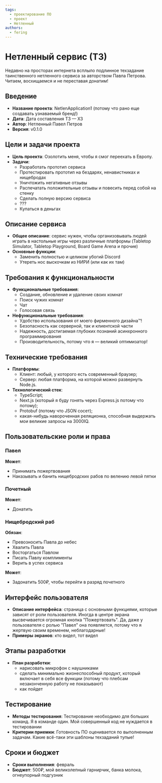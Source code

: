 ```yaml
---
tags:
  - проектирование ПО
  - проект
  - Нетленный
authors:
  - fering
---
```

# Нетленный сервис (ТЗ)

Недавно на просторах интернета всплыло подлинное техзадание таинственного нетленного сервиса за авторством Павла Петрова. Читаем, восхищаемся и не переставая донатим!

<!-- truncate -->

## Введение

* **Название проекта**: NetlenApplication1 (потому что рано еще создавать узнаваемый бренд!)
* **Дата**: Дата составления ТЗ — ХЗ
* **Автор**: Нетленный Павел Петров
* **Версия**: v0.1.0

## Цели и задачи проекта

* **Цель проекта**: Озолотить меня, чтобы я смог переехать в Европу.
* **Задачи**:
  * Разработать прототип сервиса
  * Протестировать прототип на бездарях, ненавистниках и нищебродах
  * Уничтожить негативные отзывы
  * Распечатать положительные отзывы и повесить перед собой на стенку
  * Сделать полную версию сервиса
  * ???
  * Купаться в деньгах

## Описание сервиса

* **Общее описание**: сервис нужен, чтобы организовывать людей играть в настольные игры через различные платформы (Tabletop Simulator, Tabletop Playground, Board Game Arena и прочие)
* **Основные функции**:
  * Заменить полностью и целиком убогий Discord
  * Утереть нос выскочкам из НИРИ (или как их там)

## Требования к функциональности

* **Функциональные требования**:
  * Создание, обновление и удаление своих комнат
  * Поиск чужих комнат
  * Чат
  * Голосовая связь
* **Нефункциональные требования**:
  * Удобство использования от моего фирменного дизайна:tm:!
  * Безопасность как серверной, так и клиентской части
  * Надежность, достигаемая глубоких познаний асинхронного программирования
  * Производительность, потому что я — великий оптимизатор!

## Технические требования

* **Платформы**:
  * Клиент: любый, у которого есть современный браузер;
  * Сервер: любая платформа, на которой можно развернуть Node.js.
* **Технологический стек**:
  * TypeScript;
  * Next.js (который я буду гонять через Express.js потому что потому);
  * Protobuf (потому что JSON сосет);
  * какая-нибудь навороченная реляционка, способная выдержать мои великие запросы на 3000IQ.

## Пользовательские роли и права

### Павел

**Может**:

* Принимать пожертвования
* Наказывать и банить нищебродских рабов по велению левой пятки

### Почетный

**Может**:

* Донатить

### Нищебродский раб

**Обязан**:

* Превозносить Павла до небес
* Хвалить Павла
* Восторгаться Павлом
* Писать Павлу комплименты
* Верить в успех сервиса

**Может**:

* Задонатить 500₽, чтобы перейти в разряд почетного

## Интерфейс пользователя

* **Описание интерфейса**: страница с основными функциями, которые зависят от роли пользователя. Иногда в центре экрана высвечивается огромная кнопка "Пожертвовать". Да, даже у пользователя с ролью "Павел" она появляется, потому что я жертвую своим временем, неблагодарные!
* **Примеры экранов**: кто видел, тот видел

## Этапы разработки

* **План разработки**:
  * нарисовать микрофон с наушниками
  * сделать минимально жизнеспособный продукт, который включает в себя все функции (потому что плебсам незаконченную работу не показывают)
  * как пойдет

## Тестирование

* **Методы тестирования**: Тестирование необходимо для больших команд. Я в команде один. Мой совершенный код не нуждается в тестировании
* **Критерии приемки**: Готовность ПО оценивается по выполненным задачам. Какие всё-таки эти шаблоны техзаданий тупые!

## Сроки и бюджет

* **Сроки выполнения**: февраль
* **Бюджет**: 500₽, мой великолепный гарнирчик, банка молока, огнеупорный подгузник
